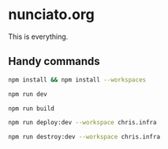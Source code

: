# nunciato.org

This is everything.

## Handy commands

```bash
npm install && npm install --workspaces
```

```bash
npm run dev
```

```bash
npm run build
```

```bash
npm run deploy:dev --workspace chris.infra
```

```bash
npm run destroy:dev --workspace chris.infra
```
